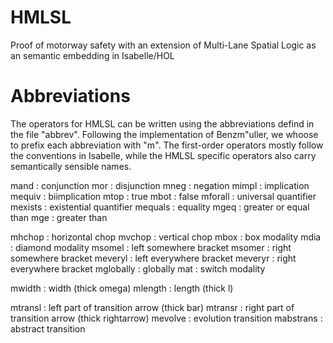 # HMLSL
Proof of motorway safety with an extension of Multi-Lane Spatial Logic as an semantic embedding in Isabelle/HOL 


# Abbreviations
The operators for HMLSL can be written using
the abbreviations defind in the file "abbrev". Following
the implementation of Benzm"uller, we whoose to prefix each
abbreviation with "m". The first-order operators mostly 
follow the conventions in Isabelle, while the HMLSL specific
operators also carry semantically sensible names.

mand	  : conjunction
mor	  : disjunction
mneg	  : negation
mimpl	  : implication
mequiv	  : biimplication
mtop	  : true
mbot	  : false
mforall	  : universal quantifier
mexists	  : existential quantifier
mequals	  : equality
mgeq	  : greater or equal than
mge	  : greater than

mhchop	  : horizontal chop
mvchop	  : vertical chop
mbox	  : box modality
mdia	  : diamond modality
msomel	  : left somewhere bracket
msomer	  : right somewhere bracket
meveryl	  : left everywhere bracket
meveryr	  : right everywhere bracket
mglobally : globally
mat	  : switch modality

mwidth	  : width (thick omega)
mlength	  : length (thick l)

mtransl	  : left part of transition arrow (thick bar)
mtransr	  : right part of transition arrow (thick rightarrow)
mevolve	  : evolution transition
mabstrans : abstract transition


